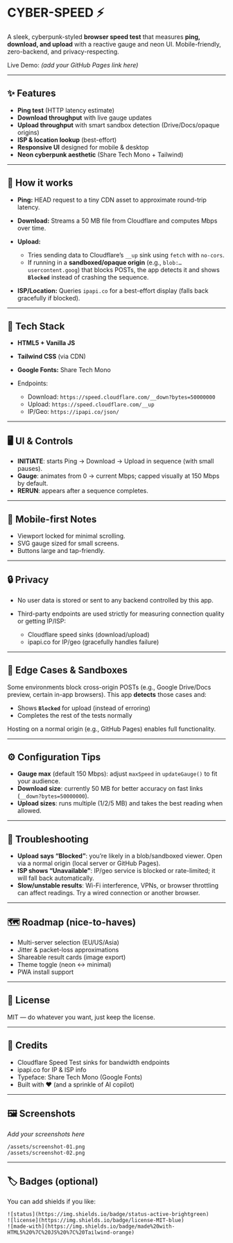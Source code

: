 # CYBER-SPEED ⚡

A sleek, cyberpunk-styled **browser speed test** that measures **ping, download, and upload** with a reactive gauge and neon UI. Mobile-friendly, zero-backend, and privacy-respecting.

Live Demo: *(add your GitHub Pages link here)*

---

## ✨ Features

* **Ping test** (HTTP latency estimate)
* **Download throughput** with live gauge updates
* **Upload throughput** with smart sandbox detection (Drive/Docs/opaque origins)
* **ISP & location lookup** (best-effort)
* **Responsive UI** designed for mobile & desktop
* **Neon cyberpunk aesthetic** (Share Tech Mono + Tailwind)

---

## 🧠 How it works

* **Ping:** HEAD request to a tiny CDN asset to approximate round-trip latency.
* **Download:** Streams a 50 MB file from Cloudflare and computes Mbps over time.
* **Upload:**

  * Tries sending data to Cloudflare’s `__up` sink using `fetch` with `no-cors`.
  * If running in a **sandboxed/opaque origin** (e.g., `blob:…usercontent.goog`) that blocks POSTs, the app detects it and shows **`Blocked`** instead of crashing the sequence.
* **ISP/Location:** Queries `ipapi.co` for a best-effort display (falls back gracefully if blocked).

---

## 🔧 Tech Stack

* **HTML5 + Vanilla JS**
* **Tailwind CSS** (via CDN)
* **Google Fonts:** Share Tech Mono
* Endpoints:

  * Download: `https://speed.cloudflare.com/__down?bytes=50000000`
  * Upload: `https://speed.cloudflare.com/__up`
  * IP/Geo: `https://ipapi.co/json/`

---

## 🖥️ UI & Controls

* **INITIATE**: starts Ping → Download → Upload in sequence (with small pauses).
* **Gauge**: animates from 0 → current Mbps; capped visually at 150 Mbps by default.
* **RERUN**: appears after a sequence completes.

---

## 📱 Mobile-first Notes

* Viewport locked for minimal scrolling.
* SVG gauge sized for small screens.
* Buttons large and tap-friendly.

---

## 🔒 Privacy

* No user data is stored or sent to any backend controlled by this app.
* Third-party endpoints are used strictly for measuring connection quality or getting IP/ISP:

  * Cloudflare speed sinks (download/upload)
  * ipapi.co for IP/geo (gracefully handles failure)

---

## 🧩 Edge Cases & Sandboxes

Some environments block cross-origin POSTs (e.g., Google Drive/Docs preview, certain in-app browsers).
This app **detects** those cases and:

* Shows **`Blocked`** for upload (instead of erroring)
* Completes the rest of the tests normally

Hosting on a normal origin (e.g., GitHub Pages) enables full functionality.

---

## ⚙️ Configuration Tips

* **Gauge max** (default 150 Mbps): adjust `maxSpeed` in `updateGauge()` to fit your audience.
* **Download size**: currently 50 MB for better accuracy on fast links (`__down?bytes=50000000`).
* **Upload sizes**: runs multiple (1/2/5 MB) and takes the best reading when allowed.

---

## 🧪 Troubleshooting

* **Upload says “Blocked”**: you’re likely in a blob/sandboxed viewer. Open via a normal origin (local server or GitHub Pages).
* **ISP shows “Unavailable”**: IP/geo service is blocked or rate-limited; it will fall back automatically.
* **Slow/unstable results**: Wi-Fi interference, VPNs, or browser throttling can affect readings. Try a wired connection or another browser.

---

## 🗺️ Roadmap (nice-to-haves)

* Multi-server selection (EU/US/Asia)
* Jitter & packet-loss approximations
* Shareable result cards (image export)
* Theme toggle (neon ↔ minimal)
* PWA install support

---

## 📜 License

MIT — do whatever you want, just keep the license.

---

## 🙌 Credits

* Cloudflare Speed Test sinks for bandwidth endpoints
* ipapi.co for IP & ISP info
* Typeface: Share Tech Mono (Google Fonts)
* Built with ❤️ (and a sprinkle of AI copilot)

---

## 🖼️ Screenshots

*Add your screenshots here*

```
/assets/screenshot-01.png
/assets/screenshot-02.png
```

---

## 🏷️ Badges (optional)

You can add shields if you like:

```
![status](https://img.shields.io/badge/status-active-brightgreen)
![license](https://img.shields.io/badge/license-MIT-blue)
![made-with](https://img.shields.io/badge/made%20with-HTML5%20%7C%20JS%20%7C%20Tailwind-orange)
```
